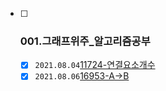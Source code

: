- [ ] ### 001.그래프위주_알고리즘공부

  - [x] `2021.08.04`[11724-연결요소개수](./02.algorithmStudy/001.그래프위주알고리즘공부/2021/08/0804/2021년08월04일_11724-연결요소의개수.md) 
  - [x] `2021.08.06`[16953-A->B](./02.algorithmStudy/001.그래프위주알고리즘공부/2021/08/0806/2021년08월06일_16953-A-B.md)